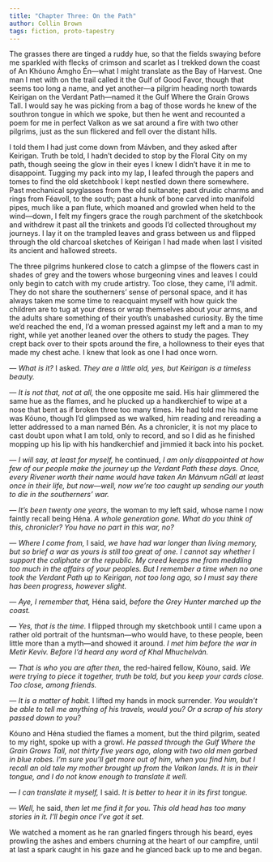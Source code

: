 ```yaml
---
title: "Chapter Three: On the Path"
author: Collin Brown
tags: fiction, proto-tapestry
---
```


The grasses there are tinged a ruddy hue, so that the fields swaying before me sparkled with flecks of crimson and scarlet as I trekked down the coast of An Khóuno Ámgho Én—what I might translate as the Bay of Harvest. One man I met with on the trail called it the Gulf of Good Favor, though that seems too long a name, and yet another—a pilgrim heading north towards Keirigan on the Verdant Path—named it the Gulf Where the Grain Grows Tall. I would say he was picking from a bag of those words he knew of the southron tongue in which we spoke, but then he went and recounted a poem for me in perfect Valkon as we sat around a fire with two other pilgrims, just as the sun flickered and fell over the distant hills.

I told them I had just come down from Mávben, and they asked after Keirigan. Truth be told, I hadn’t decided to stop by the Floral City on my path, though seeing the glow in their eyes I knew I didn’t have it in me to disappoint. Tugging my pack into my lap, I leafed through the papers and tomes to find the old sketchbook I kept nestled down there somewhere. Past mechanical spyglasses from the old sultanate; past druidic charms and rings from Féavoll, to the south; past a hunk of bone carved into manifold pipes, much like a pan flute, which moaned and growled when held to the wind—down, I felt my fingers grace the rough parchment of the sketchbook and withdrew it past all the trinkets and goods I’d collected throughout my journeys. I lay it on the trampled leaves and grass between us and flipped through the old charcoal sketches of Keirigan I had made when last I visited its ancient and hallowed streets.

The three pilgrims hunkered close to catch a glimpse of the flowers cast in shades of grey and the towers whose burgeoning vines and leaves I could only begin to catch with my crude artistry. Too close, they came, I’ll admit. They do not share the southerners’ sense of personal space, and it has always taken me some time to reacquaint myself with how quick the children are to tug at your dress or wrap themselves about your arms, and the adults share something of their youth’s unabashed curiosity. By the time we’d reached the end, I’d a woman pressed against my left and a man to my right, while yet another leaned over the others to study the pages. They crept back over to their spots around the fire, a hollowness to their eyes that made my chest ache. I knew that look as one I had once worn.

— *What is it?* I asked. *They are a little old, yes, but Keirigan is a timeless beauty.*

— *It is not that, not at all,* the one opposite me said. His hair glimmered the same hue as the flames, and he plucked up a handkerchief to wipe at a nose that bent as if broken three too many times. He had told me his name was Kóuno, though I’d glimpsed as we walked, him reading and rereading a letter addressed to a man named Bén. As a chronicler, it is not my place to cast doubt upon what I am told, only to record, and so I did as he finished mopping up his lip with his handkerchief and jimmied it back into his pocket.

— *I will say, at least for myself,* he continued, *I am only disappointed at how few of our people make the journey up the Verdant Path these days. Once, every Rivener worth their name would have taken An Mánvum nGáll at least once in their life, but now—well, now we’re too caught up sending our youth to die in the southerners’ war.*

— *It’s been twenty one years,* the woman to my left said, whose name I now faintly recall being Héna. *A whole generation gone. What do you think of this, chronicler? You have no part in this war, no?*

— *Where I come from,* I said, *we have had war longer than living memory, but so brief a war as yours is still too great of one. I cannot say whether I support the caliphate or the republic. My creed keeps me from meddling too much in the affairs of your peoples. But I remember a time when no one took the Verdant Path up to Keirigan, not too long ago, so I must say there has been progress, however slight.*

— *Aye, I remember that,* Héna said, *before the Grey Hunter marched up the coast.*

— *Yes, that is the time.* I flipped through my sketchbook until I came upon a rather old portrait of the huntsman—who would have, to these people, been little more than a myth—and showed it around. *I met him before the war in Metir Keviv. Before I’d heard any word of Khal Mhuchelván.*

— *That is who you are after then,* the red-haired fellow, Kóuno, said. *We were trying to piece it together, truth be told, but you keep your cards close. Too close, among friends.*

— *It is a matter of habit.* I lifted my hands in mock surrender. *You wouldn’t be able to tell me anything of his travels, would you? Or a scrap of his story passed down to you?*

Kóuno and Héna studied the flames a moment, but the third pilgrim, seated to my right, spoke up with a growl. *He passed through the Gulf Where the Grain Grows Tall, not thirty five years ago, along with two old men garbed in blue robes. I’m sure you’ll get more out of him, when you find him, but I recall an old tale my mother brought up from the Valkon lands. It is in their tongue, and I do not know enough to translate it well.*

— *I can translate it myself,* I said. *It is better to hear it in its first tongue.*

— *Well,* he said, *then let me find it for you. This old head has too many stories in it. I’ll begin once I’ve got it set.*

We watched a moment as he ran gnarled fingers through his beard, eyes prowling the ashes and embers churning at the heart of our campfire, until at last a spark caught in his gaze and he glanced back up to me and began.